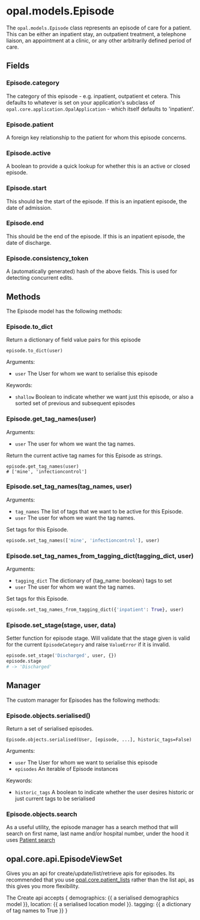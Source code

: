 # opal.models.Episode

The `opal.models.Episode` class represents an episode of care for a patient.
This can be either an inpatient stay, an outpatient treatment, a telephone
liaison, an appointment at a clinic, or any other arbitrarily defined period of care.

## Fields

### Episode.category

The category of this episode - e.g. inpatient, outpatient et cetera.
This defaults to whatever is set on your application's subclass of
`opal.core.application.OpalApplication` - which itself defaults to 'inpatient'.

### Episode.patient

A foreign key relationship to the patient for whom this episode concerns.

### Episode.active

A boolean to provide a quick lookup for whether this is an active or closed episode.

### Episode.start

This should be the start of the episode. If this is an inpatient episode, the date of admission.

### Episode.end

This should be the end of the episode. If this is an inpatient episode, the date of discharge.

### Episode.consistency_token

A (automatically generated) hash of the above fields. This is used for detecting concurrent edits.

## Methods

The Episode model has the following methods:

### Episode.to_dict

Return a dictionary of field value pairs for this episode

    episode.to_dict(user)

Arguments:

* `user` The User for whom we want to serialise this episode

Keywords:

* `shallow` Boolean to indicate whether we want just this episode, or also a sorted set of
previous and subsequent episodes

### Episode.get_tag_names(user)


Arguments:

* `user` The user for whom we want the tag names.

Return the current active tag names for this Episode as strings.

    episode.get_tag_names(user)
    # ['mine', 'infectioncontrol']


### Episode.set_tag_names(tag_names, user)


Arguments:

* `tag_names` The list of tags that we want to be active for this Episode.
* `user` The user for whom we want the tag names.

Set tags for this Episode.

```python
episode.set_tag_names(['mine', 'infectioncontrol'], user)
```

### Episode.set_tag_names_from_tagging_dict(tagging_dict, user)

Arguments:


* `tagging_dict` The dictionary of {tag_name: boolean} tags to set
* `user` The user for whom we want the tag names.

Set tags for this Episode.

```python
episode.set_tag_names_from_tagging_dict({'inpatient': True}, user)
```

### Episode.set_stage(stage, user, data)

Setter function for episode stage. Will validate that the stage given is
valid for the current `EpisodeCategory` and raise `ValueError` if it is invalid.

```python
episode.set_stage('Discharged', user, {})
episode.stage
# -> 'Discharged'
```

## Manager

The custom manager for Episodes has the following methods:


### Episode.objects.serialised()

Return a set of serialised episodes.

    Episode.objects.serialised(User, [episode, ...], historic_tags=False)

Arguments:

* `user` The User for whom we want to serialise this episode
* `episodes` An iterable of Episode instances

Keywords:

* `historic_tags` A boolean to indicate whether the user desires historic or just current tags to
be serialised

### Episode.objects.search

As a useful utility, the episode manager has a search method that will search on first name, last name and/or hospital number, under the hood it uses [Patient search](patient.md#patientobjectssearch)


## opal.core.api.EpisodeViewSet

Gives you an api for create/update/list/retrieve apis for episodes. Its recommended that you use [opal.core.patient_lists](patient_list.md) rather than the list api, as this gives you more flexibility.

The Create api accepts {
    demographics: {{ a serialised demographics model }},
    location: {{ a serialised location model }}.
    tagging: {{ a dictionary of tag names to True }}
}

